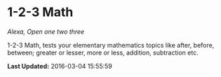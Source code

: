 # 1-2-3 Math
*Alexa, Open one two three*

1-2-3 Math, tests your elementary mathematics topics like after, before, between; greater or lesser, more or less, addition, subtraction etc.

**Last Updated:** 2016-03-04 15:55:59